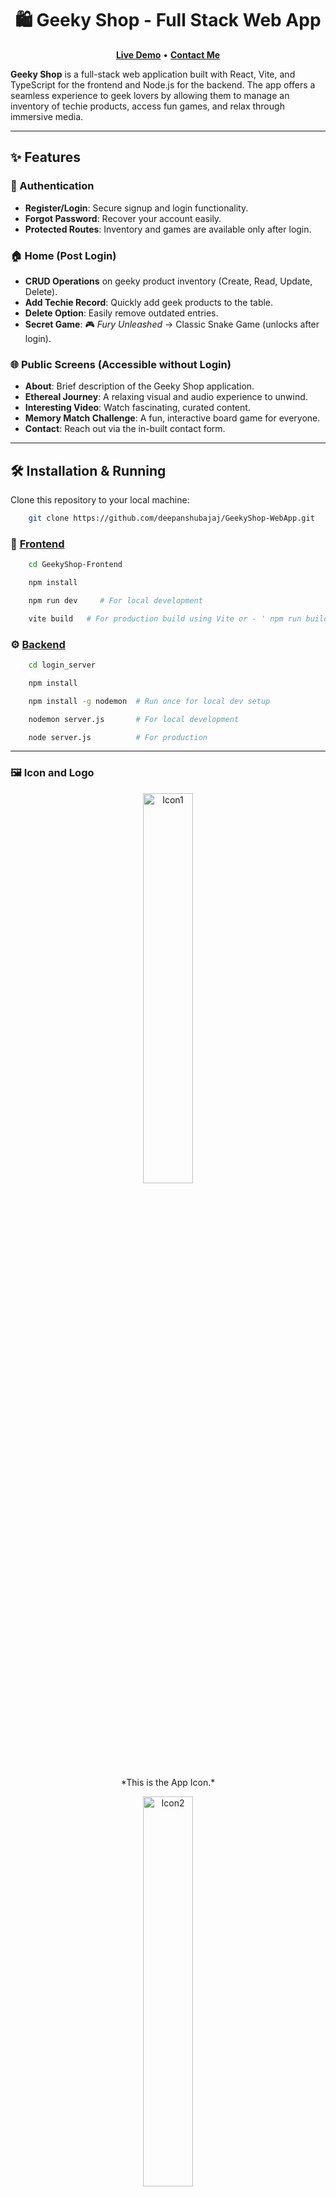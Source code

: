 <h1 align="center">🛍️ Geeky Shop - Full Stack Web App</h1>

<p align="center">
  <a href="https://geeky-shop-web-app.vercel.app/"><strong>Live Demo</strong></a>   •   
  <a href="https://geeky-shop-web-app.vercel.app/contact"><strong>Contact Me</strong></a>
</p>

**Geeky Shop** is a full-stack web application built with React, Vite, and TypeScript for the frontend and Node.js for the backend. The app offers a seamless experience to geek lovers by allowing them to manage an inventory of techie products, access fun games, and relax through immersive media.

---

## ✨ Features

### 🔐 Authentication
- **Register/Login**: Secure signup and login functionality.
- **Forgot Password**: Recover your account easily.
- **Protected Routes**: Inventory and games are available only after login.

### 🏠 Home (Post Login)
- **CRUD Operations** on geeky product inventory (Create, Read, Update, Delete).
- **Add Techie Record**: Quickly add geek products to the table.
- **Delete Option**: Easily remove outdated entries.
- **Secret Game**: 🎮 *Fury Unleashed* → Classic Snake Game (unlocks after login).

### 🌐 Public Screens (Accessible without Login)
- **About**: Brief description of the Geeky Shop application.
- **Ethereal Journey**: A relaxing visual and audio experience to unwind.
- **Interesting Video**: Watch fascinating, curated content.
- **Memory Match Challenge**: A fun, interactive board game for everyone.
- **Contact**: Reach out via the in-built contact form.

---

## 🛠️ Installation & Running

Clone this repository to your local machine:
```bash
    git clone https://github.com/deepanshubajaj/GeekyShop-WebApp.git
```

### 🚀 [Frontend](https://github.com/deepanshubajaj/GeekyShop-WebApp/blob/main/GeekyShop-Frontend/README.md)

```bash
    cd GeekyShop-Frontend
```
```bash
    npm install
```
```bash
    npm run dev     # For local development
```
```bash
    vite build   # For production build using Vite or - ' npm run build '
```
### ⚙️ [Backend](https://github.com/deepanshubajaj/GeekyShop-WebApp/blob/main/login_server/README.md)

```bash
    cd login_server
```
```bash
    npm install
```
```bash
    npm install -g nodemon  # Run once for local dev setup
```
```bash
    nodemon server.js       # For local development
```
```bash
    node server.js          # For production
```

---

### 🖼️ Icon and Logo

<p align="center">
  <img src="ProjectOutputs/Snapshots/logo3.png" alt="Icon1" width="40%"  />
</p>

<p align="center">
  *This is the App Icon.*
</p>

<p align="center">
  <img src="ProjectOutputs/Snapshots/logo1.png" alt="Icon2" width="40%" />
</p>

<p align="center">
  *This is the App Logo.*
</p>


---

### 🖼️ UI Sneak Peek

<p align="center">
  <img src="ProjectOutputs/Snapshots/screenAbout.jpg" alt="Image1"  />
</p>

<p align="center">
  *Screenshot of About Page.*
</p>

<p align="center">
  <img src="ProjectOutputs/Snapshots/screenEthereal.jpg" alt="Image2"  />
</p>

<p align="center">
  *Screenshot of Ethereal Journey Page.*
</p>

<p align="center">
  <img src="ProjectOutputs/Snapshots/screenVideo.jpg" alt="Image3"  />
</p>

<p align="center">
  *Screenshot of Watch Now Page.*
</p>

<p align="center">
  <img src="ProjectOutputs/Snapshots/screenMemory.jpg" alt="Image4"  />
</p>

<p align="center">
  *Screenshot of Memory Game Page.*
</p>

<p align="center">
  <img src="ProjectOutputs/Snapshots/screenLogin.jpg" alt="Image5"  />
</p>

<p align="center">
  *Screenshot of Login Page.*
</p>

<p align="center">
  <img src="ProjectOutputs/Snapshots/screenSignup.jpg" alt="Image6"  />
</p>

<p align="center">
  *Screenshot of Register Page.*
</p>

<p align="center">
  <img src="ProjectOutputs/Snapshots/screenHome.jpg" alt="Image7"  />
</p>

<p align="center">
  *Screenshot of Home Page.*
</p>

<p align="center">
  <img src="ProjectOutputs/Snapshots/screenAdd.jpg" alt="Image8"  />
</p>

<p align="center">
  *Screenshot of Add Dialog.*
</p>

<p align="center">
  <img src="ProjectOutputs/Snapshots/screenViewP.jpg" alt="Image9"  />
</p>

<p align="center">
  *Screenshot of View Dialog.*
</p>

<p align="center">
  <img src="ProjectOutputs/Snapshots/screenUpdate.jpg" alt="Image10"  />
</p>

<p align="center">
  *Screenshot of Edit Dialog.*
</p>

<p align="center">
  <img src="ProjectOutputs/Snapshots/screenFP.jpg" alt="Image11"  />
</p>

<p align="center">
  *Screenshot of Forgot Password Page.*
</p>

<p align="center">
  <img src="ProjectOutputs/Snapshots/screenRC.jpg" alt="Image12"  />
</p>

<p align="center">
  *Screenshot of Forgot Password Reset Code Dialog.*
</p>

<p align="center">
  <img src="ProjectOutputs/Snapshots/screenRP.jpg" alt="Image13"  />
</p>

<p align="center">
  *Screenshot of Reset Password Page.*
</p>

<p align="center">
  <img src="ProjectOutputs/Snapshots/screenSnake1.jpg" alt="Image14"  />
</p>

<p align="center">
  *Screenshot of Secret Snake Game (1) Page.*
</p>

<p align="center">
  <img src="ProjectOutputs/Snapshots/screenSnake2.jpg" alt="Image15"  />
</p>

<p align="center">
  *Screenshot of Secret Snake Game (2) Page.*
</p>


---

## 📱 Live Demo

- 🌐 [Geeky Shop Live](https://geeky-shop-web-app.vercel.app/)

- 📩 [You can Contact Me](https://geeky-shop-web-app.vercel.app/contact)

---

## 🧠 Tech Stack

| Frontend       | Backend     | Tools/Services     |
| -------------- | ----------- | ------------------ |
| React + Vite   | Node.js     | TypeScript         |
| Tailwind CSS   | Express.js  | Vercel (Hosting)   |
| React Router   | Nodemon     | EmailJS / Contact  |

---

## 🚀 Working App Demo

### Complete App Working Video

Check out the demo of the working app below:

[Watch the Working Demo](https://github.com/user-attachments/assets/f379939e-10f7-4c70-864d-15b0b5558f80)

### Forgot Password and Reset Password Working Video

[Watch the Working Demo](https://github.com/user-attachments/assets/6378a5b5-7f11-4e73-b3e5-864a454eea03)

### Ethereal Journey Page Working Video

[Watch the Working Demo](https://github.com/user-attachments/assets/89113709-2a43-46fc-934b-43c5a8164367)

### Entertaining and Knowledgeable - Watch Now Working Video

[Watch the Working Demo](https://github.com/user-attachments/assets/708f27aa-6dd1-4e7a-b12d-883f101b0cad)

### Memory Game Page Working Video

[Watch the Working Demo](https://github.com/user-attachments/assets/3001f413-39b0-44f2-b10a-6d06df6348f2)

### Secret Snake Game Page Working Video

[Watch the Working Demo](https://github.com/user-attachments/assets/18632235-2849-47a3-a6d0-8483c62a160b)


---

## 🤝 Contributing

I welcome contributions to **Geeky Shop**! If you want to contribute, follow these steps:

1. Fork the repository.
2. Create a new branch (`git checkout -b feature-name`).
3. Make your changes or improvements.
4. Commit your changes (`git commit -am 'Add some feature'`).
5. Push to your branch (`git push origin feature-name`).
6. Open a Pull Request!

Every contribution makes the project better. Thanks for helping out! ✨

---

**Note:** **No contributions are currently accepted for this project.** Feel free to use or explore the code as you wish, but please note that modifications or additions are not allowed unless explicitly authorized by the owner - **Deepanshu Bajaj**.

---

## 📃 License

This project is **"All Rights Reserved"**. You may not use, modify, or distribute this code without the explicit permission of the owner - **Deepanshu Bajaj**.

